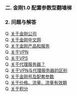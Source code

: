 ### 二. 金刚1.0 配置参数型翻墙梯
### 2. 问题与解答

Q. [关于金刚公司](https://a2zitpro.github.io/web/金刚公司)<br>
Q. [关于金刚中文网](https://a2zitpro.github.io/web/金刚中文网)<br>
Q. [关于金刚产品和服务](https://a2zitpro.github.io/web/金刚产品和服务)<br>
Q. [关于VPN]()<br>
Q. [关于VPS]()<br>
Q. [关于代理服务器？]()<br>
Q. [关于VPN与代理服务器的区别]()<br>
Q. [关于金刚号及配套参数](https://a2zitpro.github.io/web/金刚号及配套参数)<br>
Q. [关于价格、流量、流量有效期](https://a2zitpro.github.io/web/price_of_L2TP)<br>
Q. [关于积分](https://a2zitpro.github.io/web/积分)
